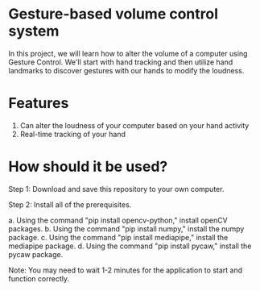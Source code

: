 # Gesture-based volume control system
In this project, we will learn how to alter the volume of a computer using Gesture Control. We'll start with hand tracking and then utilize hand landmarks to discover gestures with our hands to modify the loudness.

# Features
1. Can alter the loudness of your computer based on your hand activity
2. Real-time tracking of your hand
# How should it be used?
Step 1: Download and save this repository to your own computer.

Step 2: Install all of the prerequisites.

a. Using the command "pip install opencv-python," install openCV packages.
b. Using the command "pip install numpy," install the numpy package.
c. Using the command "pip install mediapipe," install the mediapipe package.
d. Using the command "pip install pycaw," install the pycaw package.

Note: You may need to wait 1-2 minutes for the application to start and function correctly.

